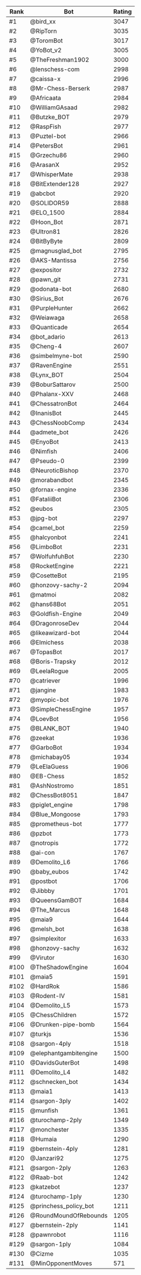 Rank|Bot|Rating
---|---|---
#1|@bird_xx|3047
#2|@RipTorn|3035
#3|@ToromBot|3017
#4|@YoBot_v2|3005
#5|@TheFreshman1902|3000
#6|@lenschess-com|2998
#7|@caissa-x|2996
#8|@Mr-Chess-Berserk|2987
#9|@Africaata|2984
#10|@WilliamGAsaad|2982
#11|@Butzke_BOT|2979
#12|@RaspFish|2977
#13|@Puztel-bot|2966
#14|@PetersBot|2961
#15|@Grzechu86|2960
#16|@ArasanX|2952
#17|@WhisperMate|2938
#18|@BitExtender128|2927
#19|@abcbot|2920
#20|@SOLIDOR59|2888
#21|@ELO_1500|2884
#22|@Hoon_Bot|2871
#23|@Ultron81|2826
#24|@BitByByte|2809
#25|@magnusglad_bot|2795
#26|@AKS-Mantissa|2756
#27|@expositor|2732
#28|@pawn_git|2731
#29|@odonata-bot|2680
#30|@Sirius_Bot|2676
#31|@PurpleHunter|2662
#32|@Weiawaga|2658
#33|@Quanticade|2654
#34|@bot_adario|2613
#35|@Cheng-4|2607
#36|@simbelmyne-bot|2590
#37|@RavenEngine|2551
#38|@Lynx_BOT|2504
#39|@BoburSattarov|2500
#40|@Phalanx-XXV|2468
#41|@ChessatronBot|2464
#42|@InanisBot|2445
#43|@ChessNoobComp|2434
#44|@admete_bot|2426
#45|@EnyoBot|2413
#46|@Nimfish|2406
#47|@Pseudo-0|2399
#48|@NeuroticBishop|2370
#49|@morabandbot|2345
#50|@fornax-engine|2336
#51|@FataliiBot|2306
#52|@eubos|2305
#53|@jpg-bot|2297
#54|@camel_bot|2259
#55|@halcyonbot|2241
#56|@LimboBot|2231
#57|@WolfuhfuhBot|2230
#58|@RocketEngine|2221
#59|@CosetteBot|2195
#60|@honzovy-sachy-2|2094
#61|@matmoi|2082
#62|@hans68Bot|2051
#63|@Goldfish-Engine|2049
#64|@DragonroseDev|2044
#65|@likeawizard-bot|2044
#66|@Elmichess|2038
#67|@TopasBot|2017
#68|@Boris-Trapsky|2012
#69|@LeelaRogue|2005
#70|@catriever|1996
#71|@jangine|1983
#72|@myopic-bot|1976
#73|@SimpleChessEngine|1957
#74|@LoevBot|1956
#75|@BLANK_BOT|1940
#76|@zeekat|1936
#77|@GarboBot|1934
#78|@michabay05|1934
#79|@LeElaGuess|1906
#80|@EB-Chess|1852
#81|@AshNostromo|1851
#82|@ChessBot8051|1847
#83|@piglet_engine|1798
#84|@Blue_Mongoose|1793
#85|@prometheus-bot|1777
#86|@pzbot|1773
#87|@notropis|1772
#88|@ai-con|1767
#89|@Demolito_L6|1766
#90|@baby_eubos|1742
#91|@postbot|1706
#92|@Jibbby|1701
#93|@QueensGamBOT|1684
#94|@The_Marcus|1648
#95|@maia9|1644
#96|@melsh_bot|1638
#97|@simplexitor|1633
#98|@honzovy-sachy|1632
#99|@Virutor|1630
#100|@TheShadowEngine|1604
#101|@maia5|1591
#102|@HardRok|1586
#103|@Rodent-IV|1581
#104|@Demolito_L5|1573
#105|@ChessChildren|1572
#106|@Drunken-pipe-bomb|1564
#107|@turkjs|1536
#108|@sargon-4ply|1518
#109|@elephantgambitengine|1500
#110|@DavidsGuterBot|1498
#111|@Demolito_L4|1482
#112|@schnecken_bot|1434
#113|@maia1|1413
#114|@sargon-3ply|1402
#115|@munfish|1361
#116|@turochamp-2ply|1349
#117|@monchester|1335
#118|@Humaia|1290
#119|@bernstein-4ply|1281
#120|@Janzari92|1275
#121|@sargon-2ply|1263
#122|@Raab-bot|1242
#123|@katzebot|1237
#124|@turochamp-1ply|1230
#125|@princhess_policy_bot|1211
#126|@RoundMoundOfRebounds|1205
#127|@bernstein-2ply|1141
#128|@pawnrobot|1116
#129|@sargon-1ply|1084
#130|@Cizme|1035
#131|@MinOpponentMoves|571
